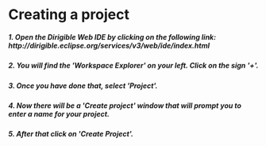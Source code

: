 
<h1>Creating a project</h1>
<h5>1. Open the Dirigible Web IDE by clicking on the following link: http://dirigible.eclipse.org/services/v3/web/ide/index.html</h5>
<h5>2. You will find the 'Workspace Explorer' on your left. Click on the sign '+'.</h5>
<h5>3. Once you have done that, select 'Project'.</h5>
<h5>4. Now there will be a 'Create project' window that will prompt you to enter a name for your project.</h5>
<h5>5. After that click on 'Create Project'.</h5>
